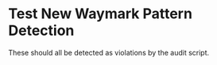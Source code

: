 <!-- Test file for new waymark patterns -->

# Test New Waymark Pattern Detection

<!-- todo ::: test legacy priority syntax priority:high -->
<!-- fixme ::: test hierarchical tags #auth/oauth/google -->
<!-- note ::: test legacy blessed property reason:test_reason -->
<!-- todo ::: test non-blessed property custom:value -->
<!-- review ::: test array with spaces #cc:@alice, @bob -->
<!-- todo ::: test multiple ownership #owner:@alice #owner:@bob -->
<!-- todo ::: test +legacy syntax +backend -->

These should all be detected as violations by the audit script.